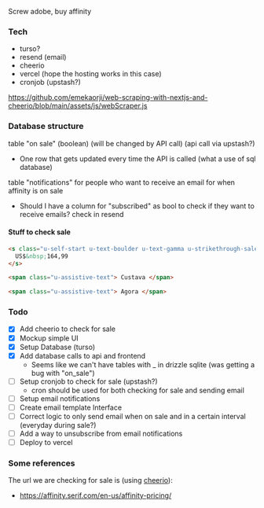 Screw adobe, buy affinity

### Tech

- turso?
- resend (email)
- cheerio
- vercel (hope the hosting works in this case)
- cronjob (upstash?)

https://github.com/emekaorji/web-scraping-with-nextjs-and-cheerio/blob/main/assets/js/webScraper.js

### Database structure

table "on sale" (boolean) (will be changed by API call) (api call via upstash?)

- One row that gets updated every time the API is called (what a use of sql database)

table "notifications" for people who want to receive an email for when affinity is on sale

- Should I have a column for "subscribed" as bool to check if they want to receive emails?
  check in resend

#### Stuff to check sale

```html
<s class="u-self-start u-text-boulder u-text-gamma u-strikethrough-sale u-lh-1">
  US$&nbsp;164,99
</s>

<span class="u-assistive-text"> Custava </span>

<span class="u-assistive-text"> Agora </span>
```

### Todo

- [x] Add cheerio to check for sale
- [x] Mockup simple UI
- [x] Setup Database (turso)
- [x] Add database calls to api and frontend
  - Seems like we can't have tables with \_ in drizzle sqlite (was getting a bug with "on_sale")
- [ ] Setup cronjob to check for sale (upstash?)
  - cron should be used for both checking for sale and sending email
- [ ] Setup email notifications
- [ ] Create email template Interface
- [ ] Correct logic to only send email when on sale and in a certain interval (everyday during sale?)
- [ ] Add a way to unsubscribe from email notifications
- [ ] Deploy to vercel

### Some references

The url we are checking for sale is (using [cheerio](https://github.com/cheeriojs/cheerio)):

- https://affinity.serif.com/en-us/affinity-pricing/
